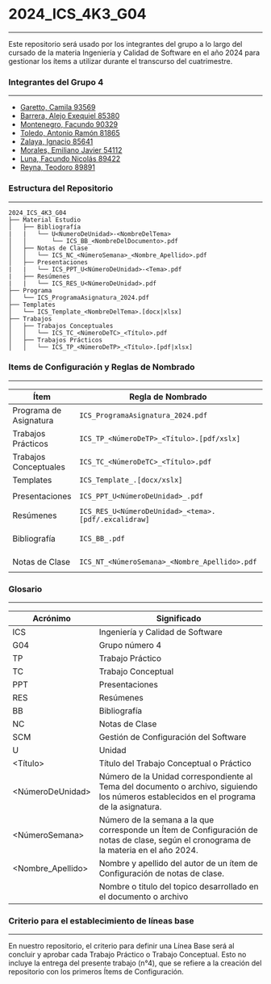 # 2024_ICS_4K3_G04

---

Este repositorio será usado por los integrantes del grupo a lo largo del cursado de la materia Ingeniería y Calidad de Software en el año 2024 para gestionar los ítems a utilizar durante el transcurso del cuatrimestre.

### Integrantes del Grupo 4

---

- [Garetto, Camila 93569](https://github.com/camilagaretto)
- [Barrera, Alejo Exequiel 85380](https://github.com/alejobarrera22)
- [Montenegro, Facundo 90329](https://github.com/facu142)
- [Toledo, Antonio Ramón 81865](https://github.com/toledoantonio)
- [Zalaya, Ignacio 85641](https://github.com/ignaciozalaya)
- [Morales, Emiliano Javier 54112](https://github.com/EmiMorales)
- [Luna, Facundo Nicolás 89422](https://github.com/FacundoLuna16)
- [Reyna, Teodoro 89891](https://github.com/ReynaTeodoro)

### Estructura del Repositorio

---

```
2024_ICS_4K3_G04
├── Material Estudio
│   ├── Bibliografía
|   |   └── U<NumeroDeUnidad>-<NombreDelTema>
│   │       └── ICS_BB_<NombreDelDocumento>.pdf
│   ├── Notas de Clase
│   │   └── ICS_NC_<NúmeroSemana>_<Nombre_Apellido>.pdf
│   ├── Presentaciones
|   |   └── ICS_PPT_U<NúmeroDeUnidad>-<Tema>.pdf
|   ├── Resúmenes
|   |   └── ICS_RES_U<NúmeroDeUnidad>.pdf
├── Programa
│   └── ICS_ProgramaAsignatura_2024.pdf
├── Templates
│   └── ICS_Template_<NombreDelTema>.[docx|xlsx]
├── Trabajos
│   ├── Trabajos Conceptuales
│   │   └── ICS_TC_<NúmeroDeTC>_<Título>.pdf
│   ├── Trabajos Prácticos
│   │   └── ICS_TP_<NúmeroDeTP>_<Título>.[pdf|xlsx]
```

### Items de Configuración y Reglas de Nombrado

---

| Ítem                   | Regla de Nombrado                                    | Ubicación                                                                 |
| ---------------------- | ---------------------------------------------------- | ------------------------------------------------------------------------- |
| Programa de Asignatura | `ICS_ProgramaAsignatura_2024.pdf`                    | `2024_ICS_4K3_G04\Programa\`                                              |
| Trabajos Prácticos     | `ICS_TP_<NúmeroDeTP>_<Título>.[pdf/xslx]`            | `2024_ICS_4K3_G04\Trabajos\Trabajos Prácticos\`                           |
| Trabajos Conceptuales  | `ICS_TC_<NúmeroDeTC>_<Título>.pdf`                   | `2024_ICS_4K3_G04\Trabajos\Trabajos Conceptuales\`                        |
| Templates              | `ICS_Template_.[docx/xslx]`                          | `2024_ICS_4K3_G04\Templates\`                                             |
| Presentaciones         | `ICS_PPT_U<NúmeroDeUnidad>_.pdf`                     | `2024_ICS_4K3_G04\Material Estudio\Presentaciones\`                       |
| Resúmenes              | `ICS_RES_U<NúmeroDeUnidad>_<tema>.[pdf/.excalidraw]` | `2024_ICS_4K3_G04\Material Estudio\Resúmenes\`                            |
| Bibliografía           | `ICS_BB_.pdf`                                        | `2024_ICS_4K3_G04\Material Estudio\Bibliografía\U<NúmeroDeUnidad>-<Tema>` |
| Notas de Clase         | `ICS_NT_<NúmeroSemana>_<Nombre_Apellido>.pdf`        | `2024_ICS_4K3_G04\Material Estudio\Notas de Clase\`                       |

### Glosario

---

| Acrónimo          | Significado                                                                                                                              |
| ----------------- | ---------------------------------------------------------------------------------------------------------------------------------------- |
| ICS               | Ingeniería y Calidad de Software                                                                                                         |
| G04               | Grupo número 4                                                                                                                           |
| TP                | Trabajo Práctico                                                                                                                         |
| TC                | Trabajo Conceptual                                                                                                                       |
| PPT               | Presentaciones                                                                                                                           |
| RES               | Resúmenes                                                                                                                                |
| BB                | Bibliografía                                                                                                                             |
| NC                | Notas de Clase                                                                                                                           |
| SCM               | Gestión de Configuración del Software                                                                                                    |
| U                 | Unidad                                                                                                                                   |
| <Título>          | Título del Trabajo Conceptual o Práctico                                                                                                 |
| <NúmeroDeUnidad>  | Número de la Unidad correspondiente al Tema del documento o archivo, siguiendo los números establecidos en el programa de la asignatura. |
| <NúmeroSemana>    | Número de la semana a la que corresponde un Ítem de Configuración de notas de clase, según el cronograma de la materia en el año 2024.   |
| <Nombre_Apellido> | Nombre y apellido del autor de un ítem de Configuración de notas de clase.                                                               |
| <Tema>            | Nombre o titulo del topico desarrollado en el documento o archivo                                                                        |

### Criterio para el establecimiento de líneas base

---

En nuestro repositorio, el criterio para definir una Línea Base será al concluir y aprobar cada Trabajo Práctico o Trabajo Conceptual. Esto no incluye la entrega del presente trabajo (n°4), que se refiere a la creación del repositorio con los primeros Ítems de Configuración.
